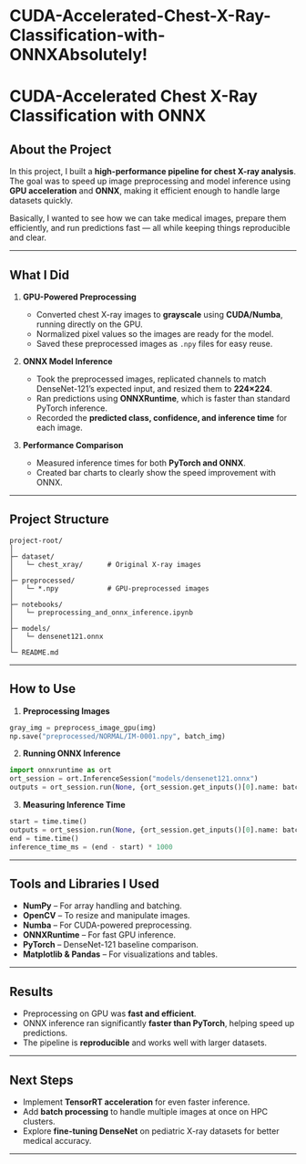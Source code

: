 # CUDA-Accelerated-Chest-X-Ray-Classification-with-ONNXAbsolutely!

# CUDA-Accelerated Chest X-Ray Classification with ONNX

## About the Project

In this project, I built a **high-performance pipeline for chest X-ray analysis**. The goal was to speed up image preprocessing and model inference using **GPU acceleration** and **ONNX**, making it efficient enough to handle large datasets quickly.

Basically, I wanted to see how we can take medical images, prepare them efficiently, and run predictions fast — all while keeping things reproducible and clear.

---

## What I Did

1. **GPU-Powered Preprocessing**

   * Converted chest X-ray images to **grayscale** using **CUDA/Numba**, running directly on the GPU.
   * Normalized pixel values so the images are ready for the model.
   * Saved these preprocessed images as `.npy` files for easy reuse.

2. **ONNX Model Inference**

   * Took the preprocessed images, replicated channels to match DenseNet-121’s expected input, and resized them to **224×224**.
   * Ran predictions using **ONNXRuntime**, which is faster than standard PyTorch inference.
   * Recorded the **predicted class, confidence, and inference time** for each image.

3. **Performance Comparison**

   * Measured inference times for both **PyTorch and ONNX**.
   * Created bar charts to clearly show the speed improvement with ONNX.

---

## Project Structure

```
project-root/
│
├─ dataset/
│   └─ chest_xray/      # Original X-ray images
│
├─ preprocessed/
│   └─ *.npy            # GPU-preprocessed images
│
├─ notebooks/
│   └─ preprocessing_and_onnx_inference.ipynb
│
├─ models/
│   └─ densenet121.onnx
│
└─ README.md
```

---

## How to Use

1. **Preprocessing Images**

```python
gray_img = preprocess_image_gpu(img)
np.save("preprocessed/NORMAL/IM-0001.npy", batch_img)
```

2. **Running ONNX Inference**

```python
import onnxruntime as ort
ort_session = ort.InferenceSession("models/densenet121.onnx")
outputs = ort_session.run(None, {ort_session.get_inputs()[0].name: batch_resized})
```

3. **Measuring Inference Time**

```python
start = time.time()
outputs = ort_session.run(None, {ort_session.get_inputs()[0].name: batch_resized})
end = time.time()
inference_time_ms = (end - start) * 1000
```

---

## Tools and Libraries I Used

* **NumPy** – For array handling and batching.
* **OpenCV** – To resize and manipulate images.
* **Numba** – For CUDA-powered preprocessing.
* **ONNXRuntime** – For fast GPU inference.
* **PyTorch** – DenseNet-121 baseline comparison.
* **Matplotlib & Pandas** – For visualizations and tables.

---

## Results

* Preprocessing on GPU was **fast and efficient**.
* ONNX inference ran significantly **faster than PyTorch**, helping speed up predictions.
* The pipeline is **reproducible** and works well with larger datasets.

---

## Next Steps

* Implement **TensorRT acceleration** for even faster inference.
* Add **batch processing** to handle multiple images at once on HPC clusters.
* Explore **fine-tuning DenseNet** on pediatric X-ray datasets for better medical accuracy.

---

